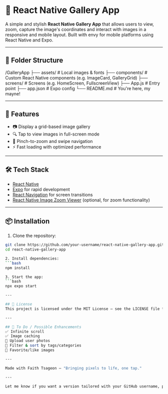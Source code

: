 # 📸 React Native Gallery App
A simple and stylish **React Native Gallery App** that allows users to view, zoom, capture the image's coordinates and interact with images in a responsive and mobile layout. Built with envy for mobile platforms using React Native and Expo.

---

## 📁 Folder Structure
/GalleryApp
├── assets/             # Local images & fonts
├── components/         # Custom React Native components (e.g. ImageCard, GalleryGrid)
├── screens/            # Screens (e.g. HomeScreen, FullscreenView)
├── App.js              # Entry point
├── app.json            # Expo config
└── README.md           # You're here, my mayne!

---

## 🚀 Features
- 📷 Display a grid-based image gallery
- 🔍 Tap to view images in full-screen mode
- 🤏 Pinch-to-zoom and swipe navigation
- ⚡ Fast loading with optimized performance

---

## 🛠️ Tech Stack
- [React Native](https://reactnative.dev/)
- [Expo](https://expo.dev/) for rapid development
- [React Navigation](https://reactnavigation.org/) for screen transitions
- [React Native Image Zoom Viewer](https://github.com/ascoders/react-native-image-viewer) (optional, for zoom functionality)

---

## 📦 Installation
1. Clone the repository:
```bash
git clone https://github.com/your-username/react-native-gallery-app.git
cd react-native-gallery-app

2. Install dependencies:
```bash
npm install

3. Start the app:
```bash
npx expo start

---

## 📄 License
This project is licensed under the MIT License — see the LICENSE file for details.

---

## 🧪 To Do / Possible Enhancements
✅ Infinite scroll
✅ Image caching
🔄 Upload user photos
🔄 Filter & sort by tags/categories
🔄 Favorite/like images

---

Made with Faith Tsageon – "Bringing pixels to life, one tap."

---

Let me know if you want a version tailored with your GitHub username, project name, or if you need help deploying the app with Expo!
